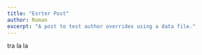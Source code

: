 ```yaml
---
title: "Esrter Post"
author: Roman
excerpt: "A post to test author overrides using a data file."
---
```



tra la la